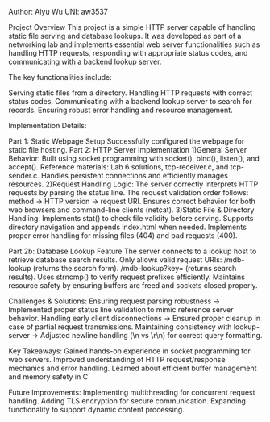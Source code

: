 Author: Aiyu Wu
UNI: aw3537

Project Overview
This project is a simple HTTP server capable of handling static file serving and database lookups. It was developed as part of a networking lab and implements essential web server functionalities such as handling HTTP requests, responding with appropriate status codes, and communicating with a backend lookup server.

The key functionalities include:

Serving static files from a directory.
Handling HTTP requests with correct status codes.
Communicating with a backend lookup server to search for records.
Ensuring robust error handling and resource management.

Implementation Details:

Part 1: Static Webpage Setup
Successfully configured the webpage for static file hosting.
Part 2: HTTP Server Implementation
1)General Server Behavior:
Built using socket programming with socket(), bind(), listen(), and accept().
Reference materials: Lab 6 solutions, tcp-receiver.c, and tcp-sender.c.
Handles persistent connections and efficiently manages resources.
2)Request Handling Logic:
The server correctly interprets HTTP requests by parsing the status line.
The request validation order follows: method → HTTP version → request URI.
Ensures correct behavior for both web browsers and command-line clients (netcat).
3)Static File & Directory Handling:
Implements stat() to check file validity before serving.
Supports directory navigation and appends index.html when needed.
Implements proper error handling for missing files (404) and bad requests (400).

Part 2b: Database Lookup Feature
The server connects to a lookup host to retrieve database search results.
Only allows valid request URIs:
/mdb-lookup (returns the search form).
/mdb-lookup?key=<query> (returns search results).
Uses strncmp() to verify request prefixes efficiently.
Maintains resource safety by ensuring buffers are freed and sockets closed properly.

Challenges & Solutions:
Ensuring request parsing robustness → Implemented proper status line validation to mimic reference server behavior.
Handling early client disconnections → Ensured proper cleanup in case of partial request transmissions.
Maintaining consistency with lookup-server → Adjusted newline handling (\n vs \r\n) for correct query formatting.

Key Takeaways:
Gained hands-on experience in socket programming for web servers.
Improved understanding of HTTP request/response mechanics and error handling.
Learned about efficient buffer management and memory safety in C

Future Improvements:
Implementing multithreading for concurrent request handling.
Adding TLS encryption for secure communication.
Expanding functionality to support dynamic content processing.
